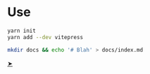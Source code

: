 Use
====
```bash
yarn init
yarn add --dev vitepress
```

```bash
mkdir docs && echo '# Blah' > docs/index.md
```

[&#10148;](./develop)
